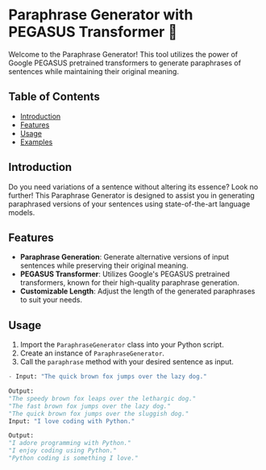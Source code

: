 # Paraphrase Generator with PEGASUS Transformer 🔄

Welcome to the Paraphrase Generator! This tool utilizes the power of Google PEGASUS pretrained transformers to generate paraphrases of sentences while maintaining their original meaning.

## Table of Contents
- [Introduction](#introduction)
- [Features](#features)
- [Usage](#usage)
- [Examples](#examples)

## Introduction
Do you need variations of a sentence without altering its essence? Look no further! This Paraphrase Generator is designed to assist you in generating paraphrased versions of your sentences using state-of-the-art language models.

## Features
- **Paraphrase Generation**: Generate alternative versions of input sentences while preserving their original meaning.
- **PEGASUS Transformer**: Utilizes Google's PEGASUS pretrained transformers, known for their high-quality paraphrase generation.
- **Customizable Length**: Adjust the length of the generated paraphrases to suit your needs.


## Usage
1. Import the `ParaphraseGenerator` class into your Python script.
2. Create an instance of `ParaphraseGenerator`.
3. Call the `paraphrase` method with your desired sentence as input.

```python
- Input: "The quick brown fox jumps over the lazy dog."

Output:
"The speedy brown fox leaps over the lethargic dog."
"The fast brown fox jumps over the lazy dog."
"The quick brown fox jumps over the sluggish dog."
Input: "I love coding with Python."

Output:
"I adore programming with Python."
"I enjoy coding using Python."
"Python coding is something I love."
```
